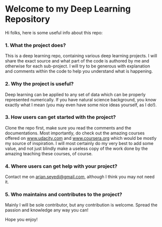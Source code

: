 # Welcome to my Deep Learning Repository
Hi folks, here is some useful info about this repo:
### 1. What the project does?
 This is a deep learning repo, containing various deep learning projects. I will share the exact source and what part
of the code is authored by me and otherwise for each sub-project. I will try to be generous with explanation and comments
within the code to help you understand what is happening. 
### 2. Why the project is useful?
  Deep learning can be applied to any set of data which can be properly represented numerically. If you have natural
science background, you know exactly what I mean (you may even have some nice ideas yourself, as I do!).
### 3. How users can get started with the project?
  Clone the repo first, make sure you read the comments and the documentations. Most importantly, do check out the amazing
courses offered on www.udacity.com and www.coursera.org which would be mostly my source of inspiration. I will most certainly
do my very best to add some value, and not just blindly make a useless copy of the work done by the amazing teaching these
courses, of course.
### 4. Where users can get help with your project?
  Contact me on arian.seyedi@gmail.com, although I think you may not need it.
### 5. Who maintains and contributes to the project? 
  Mainly I will be sole contributor, but any contribution is welcome. Spread the passion and knowledge any way you can!

Hope you enjoy!
